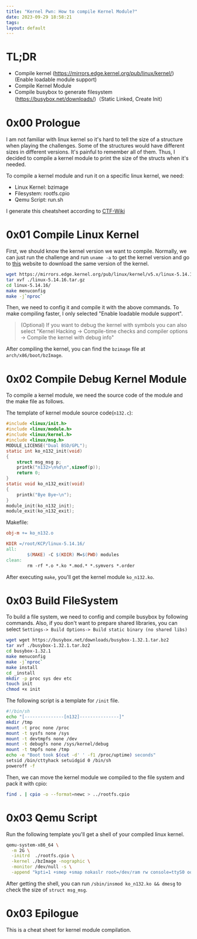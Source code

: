 ```yaml
---
title: "Kernel Pwn: How to compile Kernel Module?"
date: 2023-09-29 18:58:21
tags: 
layout: default
---
```

# TL;DR

- Compile kernel (https://mirrors.edge.kernel.org/pub/linux/kernel/) (Enable loadable module support)
- Compile Kernel Module
- Compile busybox to generate filesystem (https://busybox.net/downloads/)（Static Linked, Create Init）


# 0x00 Prologue

I am not familiar with linux kernel so it's hard to tell the size of a structure when playing the challenges. Some of the structures would have different sizes in different versions. It's painful to remember all of them. Thus, I decided to compile a kernel module to print the size of the structs when it's needed.


To compile a kernel module and run it on a specific linux kernel, we need:


- Linux Kernel: bzimage
- Filesystem: rootfs.cpio
- Qemu Script: run.sh


I generate this cheatsheet according to [CTF-Wiki][2]

# 0x01 Compile Linux Kernel


First, we should know the kernel version we want to compile. Normally, we can just run the challenge and run `uname -a` to get the kernel version and go to [this][1] website to download the same version of the kernel.

```sh
wget https://mirrors.edge.kernel.org/pub/linux/kernel/v5.x/linux-5.14.16.tar.gz
tar xvf ./linux-5.14.16.tar.gz
cd linux-5.14.16/
make menuconfig
make -j`nproc`
```

Then, we need to config it and compile it with the above commands. To make compiling faster, I only selected "Enable loadable module support". 


> (Optional) If you want to debug the kernel with symbols you can also select "Kernel Hacking -> Compile-time checks and compiler options -> Compile the kernel with debug info"


After compiling the kernel, you can find the `bzimage` file at `arch/x86/boot/bzImage`.

# 0x02 Compile Debug Kernel Module

To compile a kernel module, we need the source code of the module and the make file as follows.


The template of kernel module source code(`n132.c`):
```c
#include <linux/init.h>
#include <linux/module.h>
#include <linux/kernel.h>
#include <linux/msg.h>
MODULE_LICENSE("Dual BSD/GPL");
static int ko_n132_init(void)
{
    struct msg_msg p;
    printk("n132>\n%d\n",sizeof(p));
    return 0;
}
static void ko_n132_exit(void)
{
    printk("Bye Bye~\n");
}
module_init(ko_n132_init);
module_exit(ko_n132_exit);
```

Makefile:
```makefile
obj-m += ko_n132.o

KDIR =/root/KCP/linux-5.14.16/
all:
        $(MAKE) -C $(KDIR) M=$(PWD) modules
clean:
        rm -rf *.o *.ko *.mod.* *.symvers *.order
```

After executing `make`, you'll get the kernel module `ko_n132.ko`.


# 0x03 Build FileSystem

To build a file system, we need to config and compile busybox by following commands. Also, if you don't want to prepare shared libraries, you can select `Settings-> Build Options-> Build static binary (no shared libs)`

```sh
wget wget https://busybox.net/downloads/busybox-1.32.1.tar.bz2
tar xvf ./busybox-1.32.1.tar.bz2
cd busybox-1.32.1
make menuconfig
make -j`nproc`
make install
cd _install
mkdir -p proc sys dev etc
touch init
chmod +x init
```

The following script is a template for `/init` file.
```bash
#!/bin/sh
echo "[---------------[n132]---------------]"
mkdir /tmp
mount -t proc none /proc
mount -t sysfs none /sys
mount -t devtmpfs none /dev
mount -t debugfs none /sys/kernel/debug
mount -t tmpfs none /tmp
echo -e "Boot took $(cut -d' ' -f1 /proc/uptime) seconds"
setsid /bin/cttyhack setuidgid 0 /bin/sh
poweroff -f
```

Then, we can move the kernel module we compiled to the file system and pack it with cpio:

```sh
find . | cpio -o --format=newc > ../rootfs.cpio
```

# 0x03 Qemu Script

Run the following template you'll get a shell of your compiled linux kernel.

```sh
qemu-system-x86_64 \
  -m 2G \
  -initrd  ./rootfs.cpio \
  -kernel ./bzImage -nographic \
  -monitor /dev/null -s \
  -append "kpti=1 +smep +smap nokaslr root=/dev/ram rw console=ttyS0 oops=panic panic=0 init=/init quiet"
```


After getting the shell, you can run `/sbin/insmod ko_n132.ko && dmesg` to check the size of `struct msg_msg`.
# 0x03 Epilogue

This is a cheat sheet for kernel module compilation.


[1]: https://mirrors.edge.kernel.org/pub/linux/kernel/
[2]: https://ctf-wiki.org/pwn/linux/kernel-mode/environment/readme/


